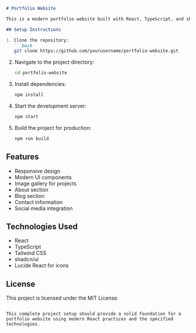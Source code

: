 ```markdown
# Portfolio Website

This is a modern portfolio website built with React, TypeScript, and shadcn/ui components.

## Setup Instructions

1. Clone the repository:
   ```bash
   git clone https://github.com/yourusername/portfolio-website.git
   ```

2. Navigate to the project directory:
   ```bash
   cd portfolio-website
   ```

3. Install dependencies:
   ```bash
   npm install
   ```

4. Start the development server:
   ```bash
   npm start
   ```

5. Build the project for production:
   ```bash
   npm run build
   ```

## Features

- Responsive design
- Modern UI components
- Image gallery for projects
- About section
- Blog section
- Contact information
- Social media integration

## Technologies Used

- React
- TypeScript
- Tailwind CSS
- shadcn/ui
- Lucide React for icons

## License

This project is licensed under the MIT License.
```

This complete project setup should provide a solid foundation for a portfolio website using modern React practices and the specified technologies.